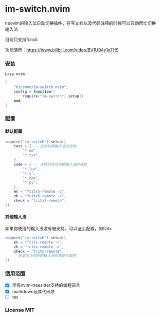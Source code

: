 # im-switch.nvim
neovim的输入法自动切换插件，在写文档以及代码注释的时候可以自动帮忙切换输入法

目前只支持fcitx5

功能演示：https://www.bilibili.com/video/BV1U94y1e7HS

### 安装
`Lazy.nvim`
```lua
{
    "Kicamon/im-switch.nvim",
    config = function()
        require("im-switch").setup()
    end
}
```

### 配置
#### 默认配置
```lua
require("im-switch").setup({
    text = { -- 自动切换输入法的文档
        "*.md",
        "*.txt",
    },
    code = { -- 注释时自动切换输入法的语言
        "*.lua",
        "*.c",
        "*.cpp",
        "*.py",
    },
    en = "fcitx5-remote -c",
    zh = "fcitx5-remote -o",
    check = "fcitx5-remote",
})
```

#### 其他输入法
如果你使用的输入法没有被支持，可以这么配置，如fcitx
```lua
require("im-switch").setup({
    en = "fcitx-remote -c",
    zh = "fcitx-remote -o",
    check = "fcitx-remote",
    --这里写上相应的输入法切换命令即可
})
```

### 适用范围
- [x] 所有nvim-treesitter支持的编程语言
- [x] markdown及其代码块
- [ ] tex

### License MIT
